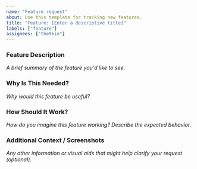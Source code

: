 ```yaml
---
name: "Feature request"
about: Use this template for tracking new features.
title: "Feature: [Enter a descriptive title]"
labels: ["feature"]
assignees: ["the9kim"]
---
```


### **Feature Description**
_A brief summary of the feature you'd like to see._

### **Why Is This Needed?**
_Why would this feature be useful?_

### **How Should It Work?**
_How do you imagine this feature working? Describe the expected behavior._

### **Additional Context / Screenshots**
_Any other information or visual aids that might help clarify your request (optional)._

